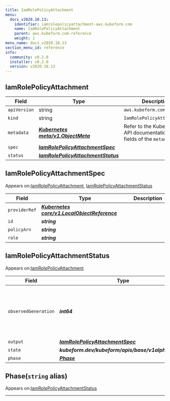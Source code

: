 ```yaml
---
title: IamRolePolicyAttachment
menu:
  docs_v2020.10.13:
    identifier: iamrolepolicyattachment-aws.kubeform.com
    name: IamRolePolicyAttachment
    parent: aws.kubeform.com-reference
    weight: 1
menu_name: docs_v2020.10.13
section_menu_id: reference
info:
  community: v0.2.0
  installer: v0.2.0
  version: v2020.10.13
---
```


## IamRolePolicyAttachment
| Field | Type | Description |
| ------ | ----- | ----------- |
| `apiVersion` | string | `aws.kubeform.com/v1alpha1` |
|    `kind` | string | `IamRolePolicyAttachment` |
| `metadata` | ***[Kubernetes meta/v1.ObjectMeta](https://kubernetes.io/docs/reference/generated/kubernetes-api/v1.13/#objectmeta-v1-meta)***|Refer to the Kubernetes API documentation for the fields of the `metadata` field.|
| `spec` | ***[IamRolePolicyAttachmentSpec](#iamrolepolicyattachmentspec)***||
| `status` | ***[IamRolePolicyAttachmentStatus](#iamrolepolicyattachmentstatus)***||
## IamRolePolicyAttachmentSpec

Appears on:[IamRolePolicyAttachment](#iamrolepolicyattachment), [IamRolePolicyAttachmentStatus](#iamrolepolicyattachmentstatus)

| Field | Type | Description |
| ------ | ----- | ----------- |
| `providerRef` | ***[Kubernetes core/v1.LocalObjectReference](https://kubernetes.io/docs/reference/generated/kubernetes-api/v1.13/#localobjectreference-v1-core)***||
| `id` | ***string***||
| `policyArn` | ***string***||
| `role` | ***string***||
## IamRolePolicyAttachmentStatus

Appears on:[IamRolePolicyAttachment](#iamrolepolicyattachment)

| Field | Type | Description |
| ------ | ----- | ----------- |
| `observedGeneration` | ***int64***| ***(Optional)*** Resource generation, which is updated on mutation by the API Server.|
| `output` | ***[IamRolePolicyAttachmentSpec](#iamrolepolicyattachmentspec)***| ***(Optional)*** |
| `state` | ***kubeform.dev/kubeform/apis/base/v1alpha1.State***| ***(Optional)*** |
| `phase` | ***[Phase](#phase)***| ***(Optional)*** |
## Phase(`string` alias)

Appears on:[IamRolePolicyAttachmentStatus](#iamrolepolicyattachmentstatus)

---
